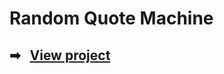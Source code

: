 # Random Quote Machine

## ➡ &nbsp; [View project](https://mati-fernandez.github.io/random-quote-machine/)
